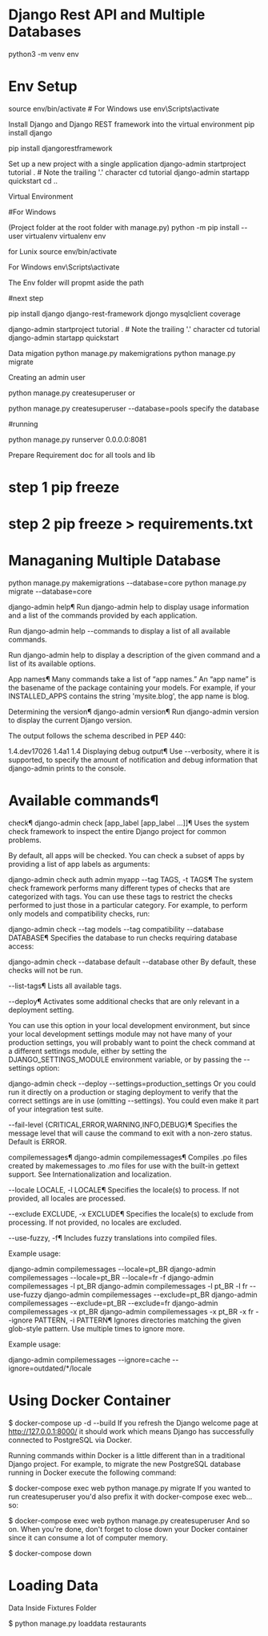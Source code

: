 # Django Rest API and Multiple Databases

python3 -m venv env 

# Env Setup
source env/bin/activate   # For Windows use env\Scripts\activate

Install Django and Django REST framework into the virtual environment
pip install django 

pip install djangorestframework

Set up a new project with a single application
django-admin startproject tutorial . # Note the trailing '.' character cd tutorial django-admin startapp quickstart cd ..

Virtual Environment

#For Windows

(Project folder at the root folder with manage.py) python -m pip install --user virtualenv virtualenv env

for Lunix source env/bin/activate

For Windows env\Scripts\activate

The Env folder will propmt aside the path

#next step

pip install django django-rest-framework djongo mysqlclient coverage

django-admin startproject tutorial . # Note the trailing '.' character cd tutorial django-admin startapp quickstart

Data migation
python manage.py makemigrations python manage.py migrate

Creating an admin user

python manage.py createsuperuser or

python manage.py createsuperuser --database=pools specify the database

#running

python manage.py runserver 0.0.0.0:8081

Prepare Requirement doc for all tools and lib

# step 1 pip freeze 

# step 2 pip freeze > requirements.txt

# Managaning Multiple Database


python manage.py makemigrations --database=core
python manage.py migrate --database=core

django-admin help¶
Run django-admin help to display usage information and a list of the commands provided by each application.

Run django-admin help --commands to display a list of all available commands.

Run django-admin help <command> to display a description of the given command and a list of its available options.

App names¶
Many commands take a list of “app names.” An “app name” is the basename of the package containing your models. For example, if your INSTALLED_APPS contains the string 'mysite.blog', the app name is blog.

Determining the version¶
django-admin version¶
Run django-admin version to display the current Django version.

The output follows the schema described in PEP 440:

1.4.dev17026
1.4a1
1.4
Displaying debug output¶
Use --verbosity, where it is supported, to specify the amount of notification and debug information that django-admin prints to the console.

# Available commands¶
check¶
django-admin check [app_label [app_label ...]]¶
Uses the system check framework to inspect the entire Django project for common problems.

By default, all apps will be checked. You can check a subset of apps by providing a list of app labels as arguments:

django-admin check auth admin myapp
--tag TAGS, -t TAGS¶
The system check framework performs many different types of checks that are categorized with tags. You can use these tags to restrict the checks performed to just those in a particular category. For example, to perform only models and compatibility checks, run:

django-admin check --tag models --tag compatibility
--database DATABASE¶
Specifies the database to run checks requiring database access:

django-admin check --database default --database other
By default, these checks will not be run.

--list-tags¶
Lists all available tags.

--deploy¶
Activates some additional checks that are only relevant in a deployment setting.

You can use this option in your local development environment, but since your local development settings module may not have many of your production settings, you will probably want to point the check command at a different settings module, either by setting the DJANGO_SETTINGS_MODULE environment variable, or by passing the --settings option:

django-admin check --deploy --settings=production_settings
Or you could run it directly on a production or staging deployment to verify that the correct settings are in use (omitting --settings). You could even make it part of your integration test suite.

--fail-level {CRITICAL,ERROR,WARNING,INFO,DEBUG}¶
Specifies the message level that will cause the command to exit with a non-zero status. Default is ERROR.

compilemessages¶
django-admin compilemessages¶
Compiles .po files created by makemessages to .mo files for use with the built-in gettext support. See Internationalization and localization.

--locale LOCALE, -l LOCALE¶
Specifies the locale(s) to process. If not provided, all locales are processed.

--exclude EXCLUDE, -x EXCLUDE¶
Specifies the locale(s) to exclude from processing. If not provided, no locales are excluded.

--use-fuzzy, -f¶
Includes fuzzy translations into compiled files.

Example usage:

django-admin compilemessages --locale=pt_BR
django-admin compilemessages --locale=pt_BR --locale=fr -f
django-admin compilemessages -l pt_BR
django-admin compilemessages -l pt_BR -l fr --use-fuzzy
django-admin compilemessages --exclude=pt_BR
django-admin compilemessages --exclude=pt_BR --exclude=fr
django-admin compilemessages -x pt_BR
django-admin compilemessages -x pt_BR -x fr
--ignore PATTERN, -i PATTERN¶
Ignores directories matching the given glob-style pattern. Use multiple times to ignore more.

Example usage:

django-admin compilemessages --ignore=cache --ignore=outdated/*/locale

# Using Docker Container

$ docker-compose up -d --build
If you refresh the Django welcome page at http://127.0.0.1:8000/ it should work which means Django has successfully connected to PostgreSQL via Docker.

Running commands within Docker is a little different than in a traditional Django project. For example, to migrate the new PostgreSQL database running in Docker execute the following command:

$ docker-compose exec web python manage.py migrate
If you wanted to run createsuperuser you'd also prefix it with docker-compose exec web... so:

$ docker-compose exec web python manage.py createsuperuser
And so on. When you're done, don't forget to close down your Docker container since it can consume a lot of computer memory.

$ docker-compose down

# Loading Data

Data Inside Fixtures Folder

$ python manage.py loaddata restaurants

